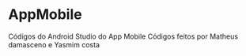 # AppMobile
Códigos do Android Studio do App Mobile
Códigos feitos por Matheus damasceno e Yasmim costa

